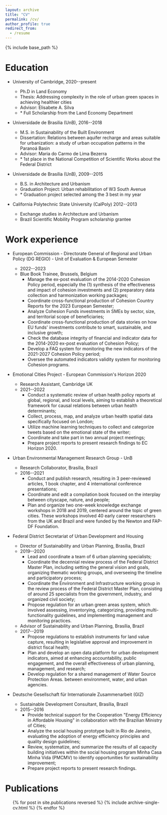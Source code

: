 ```yaml
---
layout: archive
title: "CV"
permalink: /cv/
author_profile: true
redirect_from:
  - /resume
---
```


{% include base_path %}

Education
======
* University of Cambridge, 2020--present
  * Ph.D in Land Economy
  * Thesis: Addressing complexity in the role of urban green spaces in achieving healthier cities
  * Advisor: Elisabete A. Silva
  * \* Full Scholarship from the Land Economy Department

* Universidade de Brasilia (UnB), 2016--2018
  * M.S. in Sustainability of the Built Environment
  * Dissertation: Relations between aquifer recharge and areas suitable for urbanization: a study of urban occupation patterns in the Paranoá Basin
  * Advisor: Maria do Carmo de Lima Bezerra
  * \* 1st place in the National Competition of Scientific Works about the Federal District

* Universidade de Brası́lia (UnB), 2009--2015
  * B.S. in Architecture and Urbanism
  * Graduation Project: Urban rehabilitation of W3 South Avenue
  * \* Graduation project selected among the 3 best in my year

* California Polytechnic State University (CalPoly) 2012--2013
  * Exchange studies in Architecture and Urbanism
  * Brazil Scientific Mobility Program scholarship grantee

Work experience
======
* European Commission - Directorate General of Regional and Urban Policy (DG REGIO) - Unit of Evaluation & European Semester
  * 2022--2023
  * Blue Book Trainee, Brussels, Belgium
    * Manage the ex-post evaluation of the 2014-2020 Cohesion Policy period, especially the (1) synthesis of the effectiveness and impact of cohesion investments and (2) preparatory data collection and harmonization working packages;
    * Coordinate cross-functional production of Cohesion Country Reports for the 2023 European Semester;
    * Analyze Cohesion Funds investments in SMEs by sector, size, and territorial scope of beneficiaries;
    * Coordinate cross-functional production of data stories on how EU funds' investments contribute to smart, sustainable, and inclusive growth;
    * Check the database integrity of financial and indicator data for the 2014-2020 ex-post evaluation of Cohesion Policy;
    * Develop a FAQ system for monitoring the new indicators of the 2021-2027 Cohesion Policy period;
    * Oversee the automated indicators validity system for monitoring Cohesion programs.

* Emotional Cities Project - European Commission's Horizon 2020
  * Research Assistant, Cambridge UK
  * 2021--2022
    * Conduct a systematic review of urban health policy reports at global, regional, and local levels, aiming to establish a theoretical framework for causal relations between urban health determinants;
    * Collect, process, map, and analyze urban health spatial data specifically focused on London;
    * Utilize machine learning techniques to collect and categorize tweets based on the emotional state of the writer;
    * Coordinate and take part in two annual project meetings;
    * Prepare project reports to present research findings to EC Horizon 2020.

* Urban Environmental Management Research Group - UnB
  * Research Collaborator, Brasília, Brazil
  * 2016--2021
    * Conduct and publish research, resulting in 3 peer-reviewed articles, 1 book chapter, and 4 international conference presentations;
    * Coordinate and edit a compilation book focused on the interplay between cityscape, nature, and people;
    * Plan and organize two one-week knowledge exchange workshops in 2018 and 2019, centered around the topic of green cities. These workshops involved 40 early career researchers from the UK and Brazil and were funded by the Newton and FAP-DF Foundation.

* Federal District Secretariat of Urban Development and Housing
  * Director of Sustainability and Urban Planning, Brasília, Brazil
  * 2019--2020
    * Lead and coordinate a team of 6 urban planning specialists;
    * Coordinate the decennial review process of the Federal District Master Plan, including setting the general vision and goals, organizing thematic working groups, and overseeing the timeline and participatory process;
    * Coordinate the Environment and Infrastructure working group in the review process of the Federal District Master Plan, consisting of around 25 specialists from the government, industry, and organized civil society;
    * Propose regulation for an urban green areas system, which involved assessing, inventorying, categorizing, providing multi-functionality guidelines, and implementing management and monitoring practices.
  * Advisor of Sustainability and Urban Planning, Brasília, Brazil
  * 2017--2019
    * Propose regulations to establish instruments for land value capture, resulting in legislative approval and improvement in district fiscal health;
    * Plan and develop an open data platform for urban development indicators, aimed at enhancing accountability, public engagement, and the overall effectiveness of urban planning, management, and research;
    * Develop regulation for a shared management of Water Source Protection Areas. between environment, water, and urban agencies.

* Deutsche Gesellschaft für Internationale Zusammenarbeit (GIZ)
  * Sustainable Development Consultant, Brasília, Brazil
  * 2015--2016
    * Provide technical support for the Cooperation "Energy Efficiency in Affordable Housing" in collaboration with the Brazilian Ministry of Cities;
    * Analyze the social housing prototype built in Rio de Janeiro, evaluating the adoption of energy efficiency principles and quality design guidelines;
    * Review, systematize, and summarize the results of all capacity building initiatives within the social housing program Minha Casa Minha Vida (PMCMV) to identify opportunities for sustainability improvement;
    * Prepare project reports to present research findings.


Publications
======
  <ul>{% for post in site.publications reversed %}
    {% include archive-single-cv.html %}
  {% endfor %}</ul>

<!-- Talks
======
  <ul>{% for post in site.talks %}
    {% include archive-single-talk-cv.html %}
  {% endfor %}</ul> -->

<!-- Teaching
======
  <ul>{% for post in site.teaching %}
    {% include archive-single-cv.html %}
  {% endfor %}</ul> -->

<!-- Service and leadership
======
* Currently signed in to 43 different slack teams -->
